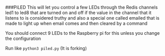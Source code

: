 ###PiLED
This will let you control a few LEDs through the Redis channels led1 to led8 that are turned on and off if the value in the channel that it listens to is considered truthy and also a special one called emailed that is made to light up when email comes and then cleared by a command

You should connect 9 LEDs to the Raspberry pi for this unless you change the configuration

Run like `python3 piled.py` (It is forking)
